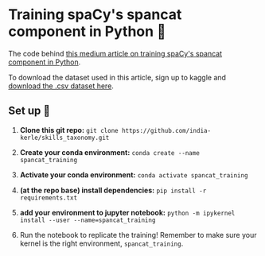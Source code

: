 # Training spaCy's spancat component in Python :snake:

The code behind [this medium article on training spaCy's spancat component in Python](https://medium.com/all-you-can-heat/developing-a-heat-pump-installer-proximity-indicator-6188e321f709).

To download the dataset used in this article, sign up to kaggle and [download the .csv dataset here](https://www.kaggle.com/datasets/debasisdotcom/name-entity-recognition-ner-dataset). 


## Set up :hammer:

1. **Clone this git repo:** `git clone https://github.com/india-kerle/skills_taxonomy.git`
2. **Create your conda environment:** `conda create --name spancat_training`
3. **Activate your conda environment:** `conda activate spancat_training` 
4. **(at the repo base) install dependencies:** `pip install -r requirements.txt`
5. **add your environment to jupyter notebook:** `python -m ipykernel install --user --name=spancat_training`

6. Run the notebook to replicate the training! Remember to make sure your kernel is the right environment, `spancat_training`.  
